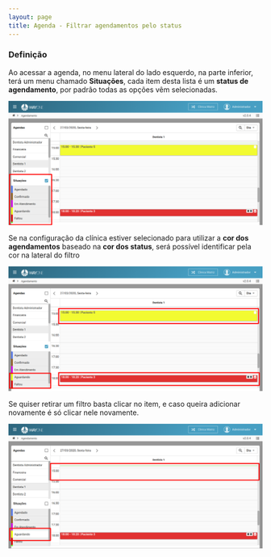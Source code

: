 ```yaml
---
layout: page
title: Agenda - Filtrar agendamentos pelo status
---
```


### Definição

Ao acessar a agenda, no menu lateral do lado esquerdo, na parte inferior, terá um menu chamado **Situações**, cada item desta lista é um **status de agendamento**, por padrâo todas as opções vêm selecionadas.

<p align="center">
  <img alt="Tipos de agendamento" src="/pages/agenda/filtrar-agendamentos-pelo-status/menu_status.png" width="800">
</p>

Se na configuração da clínica estiver selecionado para utilizar a **cor dos agendamentos** baseado na **cor dos status**, será possível identificar pela cor na lateral do filtro

<p align="center">
  <img alt="Tipos de agendamento" src="/pages/agenda/filtrar-agendamentos-pelo-status/cor_status_agendamento.png" width="800">
</p>

Se quiser retirar um filtro basta clicar no item, e caso queira adicionar novamente é só clicar nele novamente.

<p align="center">
  <img alt="Tipos de agendamento" src="/pages/agenda/filtrar-agendamentos-pelo-status/agendamento_filtrado.png" width="800">
</p>
